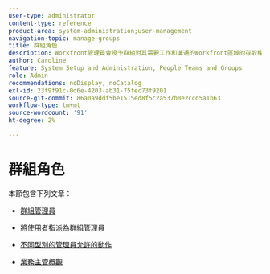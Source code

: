 ```yaml
---
user-type: administrator
content-type: reference
product-area: system-administration;user-management
navigation-topic: manage-groups
title: 群組角色
description: Workfront管理員會授予群組對其需要工作和溝通的Workfront區域的存取權。 然後，每個群組都可以將其Workfront資訊（例如，使用者、範本和自訂表格）和專案與其他部門的資訊分開。 每個群組至少需要一個群組管理員。 一個群組下最多可以有14個層級的子群組。
author: Caroline
feature: System Setup and Administration, People Teams and Groups
role: Admin
recommendations: noDisplay, noCatalog
exl-id: 23f9f91c-0d6e-4203-ab31-75fec73f9201
source-git-commit: 86a0a9ddf5be1515ed8f5c2a537b0e2ccd5a1b63
workflow-type: tm+mt
source-wordcount: '91'
ht-degree: 2%

---
```


# 群組角色

本節包含下列文章：

* [群組管理員](../../../administration-and-setup/manage-groups/group-roles/group-administrators.md)

* [將使用者指派為群組管理員](../../../administration-and-setup/manage-groups/group-roles/assign-user-as-group-administrator.md)
* [不同型別的管理員允許的動作](../../../administration-and-setup/manage-groups/group-roles/group-actions-allowed-different-types-admins.md)

* [業務主管概觀](../../../administration-and-setup/manage-groups/group-roles/business-leader-overview.md)
